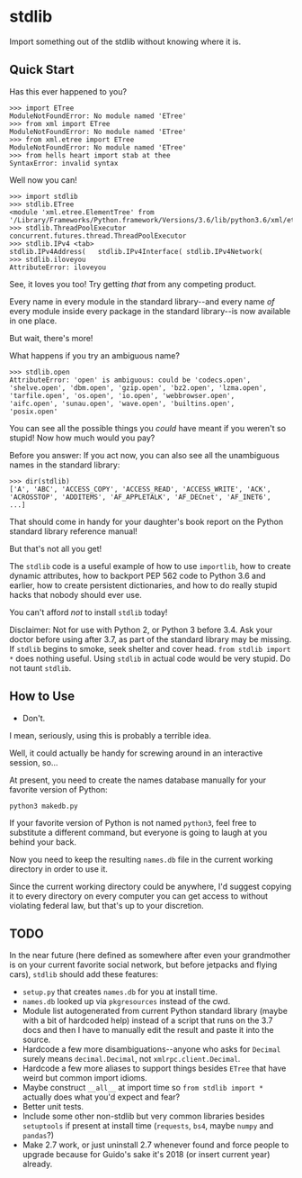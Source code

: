 # stdlib
Import something out of the stdlib without knowing where it is.

## Quick Start

Has this ever happened to you?

    >>> import ETree
	ModuleNotFoundError: No module named 'ETree'
	>>> from xml import ETree
	ModuleNotFoundError: No module named 'ETree'
	>>> from xml.etree import ETree
	ModuleNotFoundError: No module named 'ETree'
	>>> from hells heart import stab at thee
	SyntaxError: invalid syntax
	
Well now you can!

    >>> import stdlib
	>>> stdlib.ETree
	<module 'xml.etree.ElementTree' from '/Library/Frameworks/Python.framework/Versions/3.6/lib/python3.6/xml/etree/ElementTree.py'>
	>>> stdlib.ThreadPoolExecutor
	concurrent.futures.thread.ThreadPoolExecutor
	>>> stdlib.IPv4 <tab>
	stdlib.IPv4Address(   stdlib.IPv4Interface( stdlib.IPv4Network(
	>>> stdlib.iloveyou
	AttributeError: iloveyou

See, it loves you too! Try getting *that* from any competing product.

Every name in every module in the standard library--and every name
*of* every module inside every package in the standard library--is now
available in one place.

But wait, there's more!

What happens if you try an ambiguous name?

    >>> stdlib.open
	AttributeError: 'open' is ambiguous: could be 'codecs.open',
	'shelve.open', 'dbm.open', 'gzip.open', 'bz2.open', 'lzma.open',
	'tarfile.open', 'os.open', 'io.open', 'webbrowser.open',
	'aifc.open', 'sunau.open', 'wave.open', 'builtins.open',
	'posix.open'
	
You can see all the possible things you *could* have meant if you
weren't so stupid! Now how much would you pay?

Before you answer: If you act now, you can also see all the
unambiguous names in the standard library:

    >>> dir(stdlib)
    ['A', 'ABC', 'ACCESS_COPY', 'ACCESS_READ', 'ACCESS_WRITE', 'ACK', 
    'ACROSSTOP', 'ADDITEMS', 'AF_APPLETALK', 'AF_DECnet', 'AF_INET6',
	...]

That should come in handy for your daughter's book report on the
Python standard library reference manual!

But that's not all you get!

The `stdlib` code is a useful example of how to use `importlib`, how
to create dynamic attributes, how to backport PEP 562 code to Python
3.6 and earlier, how to create persistent dictionaries, and how to do
really stupid hacks that nobody should ever use.

You can't afford *not* to install `stdlib` today!

Disclaimer: Not for use with Python 2, or Python 3 before 3.4. Ask
your doctor before using after 3.7, as part of the standard library
may be missing. If `stdlib` begins to smoke, seek shelter and cover
head. `from stdlib import *` does nothing useful. Using `stdlib` in
actual code would be very stupid. Do not taunt `stdlib`.

## How to Use

 * Don't.
 
I mean, seriously, using this is probably a terrible idea.

Well, it could actually be handy for screwing around in an interactive
session, so...

At present, you need to create the names database manually for your
favorite version of Python:

    python3 makedb.py

If your favorite version of Python is not named `python3`, feel free
to substitute a different command, but everyone is going to laugh at
you behind your back.
	
Now you need to keep the resulting `names.db` file in the current
working directory in order to use it. 

Since the current working directory could be anywhere, I'd suggest
copying it to every directory on every computer you can get access to
without violating federal law, but that's up to your discretion.

## TODO

In the near future (here defined as somewhere after even your
grandmother is on your current favorite social network, but before
jetpacks and flying cars), `stdlib` should add these features:

 * `setup.py` that creates `names.db` for you at install time.
 * `names.db` looked up via `pkgresources` instead of the cwd.
 * Module list autogenerated from current Python standard library
   (maybe with a bit of hardcoded help) instead of a script that
   runs on the 3.7 docs and then I have to manually edit the result
   and paste it into the source.
 * Hardcode a few more disambiguations--anyone who asks for `Decimal`
   surely means `decimal.Decimal`, not `xmlrpc.client.Decimal`.
 * Hardcode a few more aliases to support things besides `ETree`
   that have weird but common import idioms.
 * Maybe construct `__all__` at import time so `from stdlib import *`
   actually does what you'd expect and fear?
 * Better unit tests.
 * Include some other non-stdlib but very common libraries besides
   `setuptools` if present at install time (`requests`, `bs4`, maybe
   `numpy` and `pandas`?)
 * Make 2.7 work, or just uninstall 2.7 whenever found and force
   people to upgrade because for Guido's sake it's 2018 (or insert
   current year) already.

